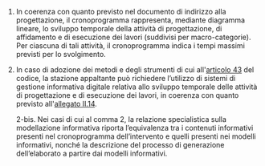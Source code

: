1. In coerenza con quanto previsto nel documento di indirizzo alla progettazione, il cronoprogramma rappresenta, mediante diagramma lineare, lo sviluppo temporale della attività di progettazione, di affidamento e di esecuzione dei lavori (suddivisi per macro-categorie). Per ciascuna di tali attività, il cronoprogramma indica i tempi massimi previsti per lo svolgimento.

2. In caso di adozione dei metodi e degli strumenti di cui all'[articolo 43](/articolo-43/2) del codice, la stazione appaltante può richiedere l’utilizzo di sistemi di gestione informativa digitale relativa allo sviluppo temporale delle attività di progettazione e di esecuzione dei lavori, in coerenza con quanto previsto all'[allegato II.14](/section/attachment-2-14/2). 

   2-bis. Nei casi di cui al comma 2, la relazione specialistica sulla modellazione informativa riporta l’equivalenza tra i contenuti informativi presenti nel cronoprogramma dell’intervento e quelli presenti nei modelli informativi, nonché la descrizione del processo di generazione dell’elaborato a partire dai modelli informativi.